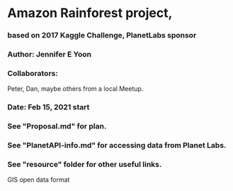 # Amazon Rainforest project, 
### based on 2017 Kaggle Challenge, PlanetLabs sponsor

### Author: Jennifer E Yoon  

### Collaborators:  
Peter, Dan, maybe others from a local Meetup.

### Date: Feb 15, 2021 start  

### See "Proposal.md" for plan.    

### See "PlanetAPI-info.md" for accessing data from Planet Labs. 

### See "resource" folder for other useful links.  

GIS open data format  
